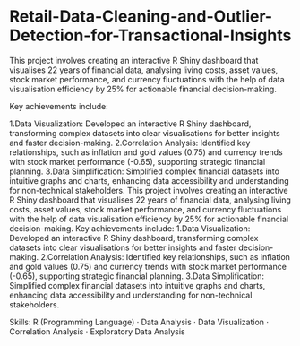 # Retail-Data-Cleaning-and-Outlier-Detection-for-Transactional-Insights

This project involves creating an interactive R Shiny dashboard that visualises 22 years of financial data, analysing living costs, asset values, stock market performance, and currency fluctuations with the help of data visualisation efficiency by 25% for actionable financial decision-making.

Key achievements include:

1.Data Visualization: Developed an interactive R Shiny dashboard, transforming complex datasets into clear visualisations for better insights and faster decision-making.
2.Correlation Analysis: Identified key relationships, such as inflation and gold values (0.75) and currency trends with stock market performance (-0.65), supporting strategic financial planning.
3.Data Simplification: Simplified complex financial datasets into intuitive graphs and charts, enhancing data accessibility and understanding for non-technical stakeholders.
This project involves creating an interactive R Shiny dashboard that visualises 22 years of financial data, analysing living costs, asset values, stock market performance, and currency fluctuations with the help of data visualisation efficiency by 25% for actionable financial decision-making. Key achievements include: 1.Data Visualization: Developed an interactive R Shiny dashboard, transforming complex datasets into clear visualisations for better insights and faster decision-making. 2.Correlation Analysis: Identified key relationships, such as inflation and gold values (0.75) and currency trends with stock market performance (-0.65), supporting strategic financial planning. 3.Data Simplification: Simplified complex financial datasets into intuitive graphs and charts, enhancing data accessibility and understanding for non-technical stakeholders.

Skills: R (Programming Language) · Data Analysis · Data Visualization · Correlation Analysis · Exploratory Data Analysis

